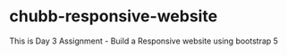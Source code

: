 # chubb-responsive-website
This is Day 3 Assignment -  Build a Responsive website using bootstrap 5

